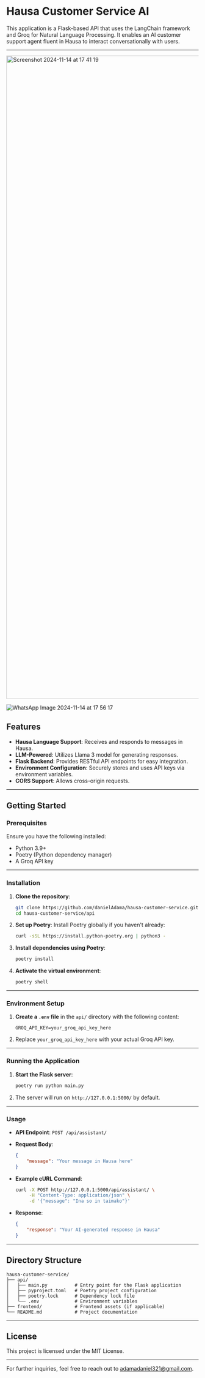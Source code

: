 # Hausa Customer Service AI

This application is a Flask-based API that uses the LangChain framework and Groq for Natural Language Processing. It enables an AI customer support agent fluent in Hausa to interact conversationally with users.

---
<img width="1680" alt="Screenshot 2024-11-14 at 17 41 19" src="https://github.com/user-attachments/assets/4b97c28d-09a8-4d07-ade2-6009863580b1">

![WhatsApp Image 2024-11-14 at 17 56 17](https://github.com/user-attachments/assets/201adad1-149a-4143-8257-fa8c9d3c7928)

## Features

- **Hausa Language Support**: Receives and responds to messages in Hausa.
- **LLM-Powered**: Utilizes Llama 3 model for generating responses.
- **Flask Backend**: Provides RESTful API endpoints for easy integration.
- **Environment Configuration**: Securely stores and uses API keys via environment variables.
- **CORS Support**: Allows cross-origin requests.
---

## Getting Started

### Prerequisites

Ensure you have the following installed:

- Python 3.9+
- Poetry (Python dependency manager)
- A Groq API key

---

### Installation

1. **Clone the repository**:
   ```bash
   git clone https://github.com/danielAdama/hausa-customer-service.git
   cd hausa-customer-service/api
   ```

2. **Set up Poetry**:
   Install Poetry globally if you haven't already:
   ```bash
   curl -sSL https://install.python-poetry.org | python3 -
   ```

3. **Install dependencies using Poetry**:
   ```bash
   poetry install
   ```

4. **Activate the virtual environment**:
   ```bash
   poetry shell
   ```

---

### Environment Setup

1. **Create a `.env` file** in the `api/` directory with the following content:
   ```
   GROQ_API_KEY=your_groq_api_key_here
   ```

2. Replace `your_groq_api_key_here` with your actual Groq API key.

---

### Running the Application

1. **Start the Flask server**:
   ```bash
   poetry run python main.py
   ```

2. The server will run on `http://127.0.0.1:5000/` by default.

---

### Usage

- **API Endpoint**: `POST /api/assistant/`

- **Request Body**:
  ```json
  {
      "message": "Your message in Hausa here"
  }
  ```

- **Example cURL Command**:
  ```bash
  curl -X POST http://127.0.0.1:5000/api/assistant/ \
       -H "Content-Type: application/json" \
       -d '{"message": "Ina so in taimako"}'
  ```

- **Response**:
  ```json
  {
      "response": "Your AI-generated response in Hausa"
  }
  ```

---

## Directory Structure

```
hausa-customer-service/
├── api/
│   ├── main.py          # Entry point for the Flask application
│   ├── pyproject.toml   # Poetry project configuration
│   ├── poetry.lock      # Dependency lock file
│   └── .env             # Environment variables
├── frontend/            # Frontend assets (if applicable)
└── README.md            # Project documentation
```

---

## License

This project is licensed under the MIT License.

---

For further inquiries, feel free to reach out to [adamadaniel321@gmail.com](mailto:adamadaniel321@gmail.com).
